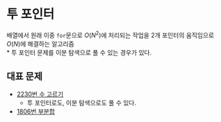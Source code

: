 # 투 포인터
배열에서 원래 이중 `for`문으로 $O(N^2)$에 처리되는 작업을 2개 포인터의 움직임으로 $O(N)$에 해결하는 알고리즘  
\* 투 포인터 문제를 이분 탐색으로 풀 수 있는 경우가 있다.

## 대표 문제
* [2230번 수 고르기](https://boj.kr/2230)
    * 투 포인터로도, 이분 탐색으로도 풀 수 있다.
* [1806번 부분합](https://boj.kr/1806)
